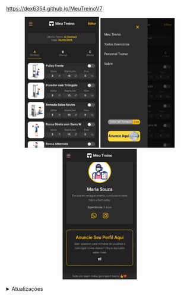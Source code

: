 https://dex6354.github.io/MeuTreinoV7

<p align="center">
  <img src="img/Screenshot1.jpg" width="200"/>
  <img src="img/Screenshot2.jpg" width="200"/>
  <img src="img/Screenshot3.jpg" width="200"/>
</p>


<details>
<summary>Atualizações</summary>
- Alterar abas de treinos
- Funciona 100% offline

Agora, quando um novo dispositivo acessar o site, deixe predefinido os exericios em cada aba:

A (Costas)
625

B (Perna)
276

C (Peito)
371

E altere o valor predefinido "10" repetições dos exercícios, para "12" repetições

Aprimorado para telas pequenas

https://hits.sh/Dex6354.github.io/MeuTreinoV7/

</details>
